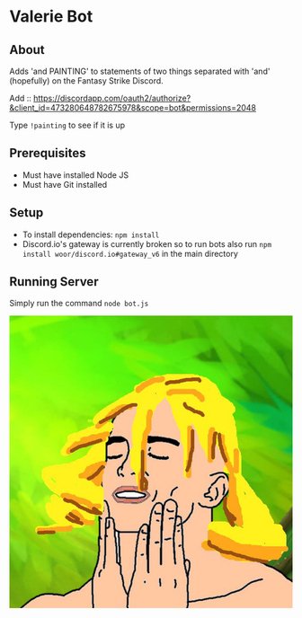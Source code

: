 # Valerie Bot

## About

Adds 'and PAINTING' to statements of two things separated with 'and' (hopefully) on the Fantasy Strike Discord. 

Add :: https://discordapp.com/oauth2/authorize?&client_id=473280648782675978&scope=bot&permissions=2048

Type `!painting` to see if it is up


## Prerequisites

* Must have installed Node JS
* Must have Git installed

## Setup

* To install dependencies: `npm install`
* Discord.io's gateway is currently broken so to run bots also run `npm install woor/discord.io#gateway_v6` in the main directory

## Running Server

Simply run the command `node bot.js`

![val wow wow](./img/val.jpg)